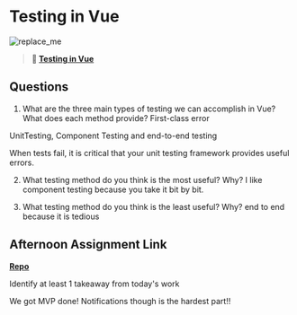 # Testing in Vue

![replace_me](https://codeworks.blob.core.windows.net/public/assets/img/illustrations/placeholder.svg)

> **📖 [Testing in Vue](https://codeworksacademy.com/fs-student-guide/resources/wk8-9/04-Vue-Testing)**

## Questions

1. What are the three main types of testing we can accomplish in Vue? What does each method provide?
First-class error

UnitTesting, Component Testing and end-to-end testing

When tests fail, it is critical that your unit testing framework provides useful errors. 

2. What testing method do you think is the most useful? Why?
I like component testing because you take it bit by bit.

3. What testing method do you think is the least useful? Why?
end to end because it is tedious

## Afternoon Assignment Link

**[Repo](https://github.com/Jarrod-Payton/Good-Ol-Days)**

Identify at least 1 takeaway from today's work

We got MVP done! Notifications though is the hardest part!!